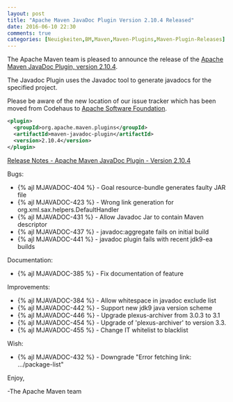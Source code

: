 ```yaml
---
layout: post
title: "Apache Maven JavaDoc Plugin Version 2.10.4 Released"
date: 2016-06-10 22:30
comments: true
categories: [Neuigkeiten,BM,Maven,Maven-Plugins,Maven-Plugin-Releases]
---
```

The Apache Maven team is pleased to announce the release of the 
[Apache Maven JavaDoc Plugin, version 2.10.4](http://maven.apache.org/plugins/maven-javadoc-plugin).

The Javadoc Plugin uses the Javadoc tool to generate javadocs for the
specified project. 

Please be aware of the new location of our issue tracker
which has been moved from Codehaus to [Apache Software Foundation](https://issues.apache.org/jira/browse/MJAVADOC).

``` xml
<plugin>
  <groupId>org.apache.maven.plugins</groupId>
  <artifactId>maven-javadoc-plugin</artifactId>
  <version>2.10.4</version>
</plugin>
```

<!-- more -->

[Release Notes - Apache Maven JavaDoc Plugin - Version 2.10.4](https://issues.apache.org/jira/secure/ReleaseNote.jspa?projectId=12317529&version=12331967)


Bugs:

 * {% ajl MJAVADOC-404 %} - Goal resource-bundle generates faulty JAR file
 * {% ajl MJAVADOC-423 %} - Wrong link generation for org.xml.sax.helpers.DefaultHandler
 * {% ajl MJAVADOC-431 %} - Allow Javadoc Jar to contain Maven descriptor
 * {% ajl MJAVADOC-437 %} - javadoc:aggregate fails on initial build
 * {% ajl MJAVADOC-441 %} - javadoc plugin fails with recent jdk9-ea builds

Documentation:

 * {% ajl MJAVADOC-385 %} - Fix documentation of <additionalDependencies> feature

Improvements:

 * {% ajl MJAVADOC-384 %} - Allow whitespace in javadoc exclude list
 * {% ajl MJAVADOC-442 %} - Support new jdk9 java version scheme
 * {% ajl MJAVADOC-446 %} - Upgrade plexus-archiver from 3.0.3 to 3.1
 * {% ajl MJAVADOC-454 %} - Upgrade of 'plexus-archiver' to version 3.3.
 * {% ajl MJAVADOC-455 %} - Change IT whitelist to blacklist

Wish:

 * {% ajl MJAVADOC-432 %} - Downgrade "Error fetching link: .../package-list"



Enjoy,

-The Apache Maven team
